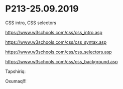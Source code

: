 # P213-25.09.2019

CSS intro, CSS selectors

https://www.w3schools.com/css/css_intro.asp

https://www.w3schools.com/css/css_syntax.asp

https://www.w3schools.com/css/css_selectors.asp

https://www.w3schools.com/css/css_background.asp

Tapshiriq:

Oxumaq!!!
